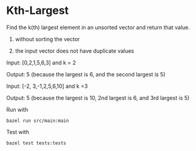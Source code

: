 # Kth-Largest
Find the k(th) largest element in an unsorted vector and return that value.

1. without sorting the vector

2. the input vector does not have duplicate values

Input: [0,2,1,5,6,3] and k = 2

Output: 5 (because the largest is 6, and the second largest is 5)

Input: [-2, 3,-1,2,5,6,10] and k =3

Output: 5 (because the largest is 10, 2nd largest is 6, and 3rd largest is 5)

Run with
```
bazel run src/main:main
```

Test with
```
bazel test tests:tests
```
